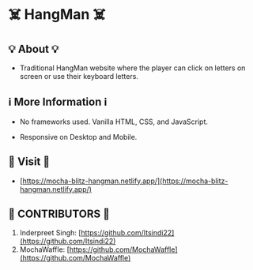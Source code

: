 # ☠️ HangMan ☠️

## 💡 About 💡
- Traditional HangMan website where the player can click on letters on screen or use their keyboard
letters. 

## ℹ️ More Information ℹ️

- No frameworks used. Vanilla HTML, CSS, and JavaScript.

- Responsive on Desktop and Mobile.

## 🔗 Visit 🔗
- [https://mocha-blitz-hangman.netlify.app/](https://mocha-blitz-hangman.netlify.app/)

## 🙌 CONTRIBUTORS 🙌

1. Inderpreet Singh: [https://github.com/Itsindi22](https://github.com/Itsindi22)
2. MochaWaffle: [https://github.com/MochaWaffle](https://github.com/MochaWaffle)
